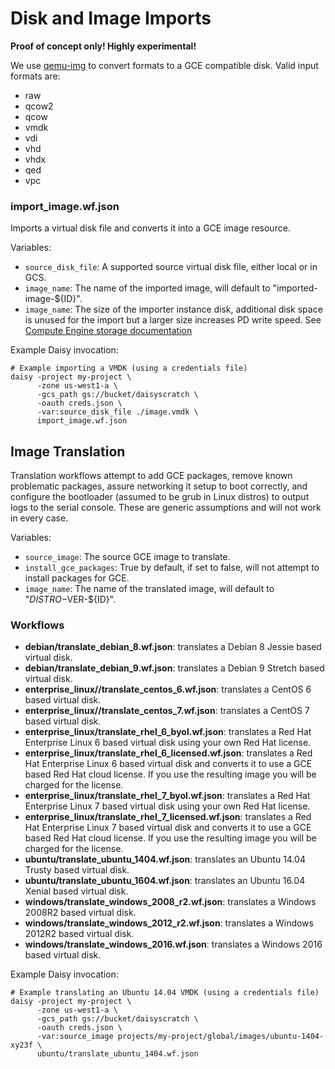 # Disk and Image Imports

**Proof of concept only! Highly experimental!**

We use [qemu-img](http://www.qemu.org/documentation) to convert formats to a GCE compatible disk. Valid input formats are:

* raw
* qcow2
* qcow
* vmdk
* vdi
* vhd
* vhdx
* qed
* vpc

### import_image.wf.json

Imports a virtual disk file and converts it into a GCE image resource.

Variables:
* `source_disk_file`: A supported source virtual disk file, either local or in GCS.
* `image_name`: The name of the imported image, will default to "imported-image-${ID}".
* `image_name`: The size of the importer instance disk, additional disk space
is unused for the import but a larger size increases PD write speed. See 
[Compute Engine storage documentation](https://cloud.google.com/compute/docs/disks)

Example Daisy invocation:
```shell
# Example importing a VMDK (using a credentials file)
daisy -project my-project \
      -zone us-west1-a \
      -gcs_path gs://bucket/daisyscratch \
      -oauth creds.json \
      -var:source_disk_file ./image.vmdk \
      import_image.wf.json
```

## Image Translation

Translation workflows attempt to add GCE packages, remove known problematic
packages, assure networking it setup to boot correctly, and configure the bootloader
(assumed to be grub in Linux distros) to output logs to the serial console.
These are generic assumptions and will not work in every case.

Variables:
* `source_image`: The source GCE image to translate.
* `install_gce_packages`: True by default, if set to false, will not attempt to install packages for GCE.
* `image_name`: The name of the translated image, will default to "$DISTRO-$VER-${ID}".

### Workflows

* **debian/translate_debian_8.wf.json**: translates a Debian 8 Jessie based virtual disk.
* **debian/translate_debian_9.wf.json**: translates a Debian 9 Stretch based virtual disk.
* **enterprise_linux//translate_centos_6.wf.json**: translates a CentOS 6 based virtual disk.
* **enterprise_linux//translate_centos_7.wf.json**: translates a CentOS 7 based virtual disk.
* **enterprise_linux/translate_rhel_6_byol.wf.json**: translates a Red Hat Enterprise Linux 6 based virtual disk using your own Red Hat license.
* **enterprise_linux/translate_rhel_6_licensed.wf.json**: translates a Red Hat Enterprise Linux 6 based virtual disk and converts it to use a GCE based Red Hat cloud license. If you use the resulting image you will be charged for the license.
* **enterprise_linux/translate_rhel_7_byol.wf.json**: translates a Red Hat Enterprise Linux 7 based virtual disk using your own Red Hat license.
* **enterprise_linux/translate_rhel_7_licensed.wf.json**: translates a Red Hat Enterprise Linux 7 based virtual disk and converts it to use a GCE based Red Hat cloud license. If you use the resulting image you will be charged for the license.
* **ubuntu/translate_ubuntu_1404.wf.json**: translates an Ubuntu 14.04 Trusty based virtual disk.
* **ubuntu/translate_ubuntu_1604.wf.json**: translates an Ubuntu 16.04 Xenial based virtual disk.
* **windows/translate_windows_2008_r2.wf.json**: translates a Windows 2008R2 based virtual disk.
* **windows/translate_windows_2012_r2.wf.json**: translates a Windows 2012R2 based virtual disk.
* **windows/translate_windows_2016.wf.json**: translates a Windows 2016 based virtual disk.

Example Daisy invocation:
```shell
# Example translating an Ubuntu 14.04 VMDK (using a credentials file)
daisy -project my-project \
      -zone us-west1-a \
      -gcs_path gs://bucket/daisyscratch \
      -oauth creds.json \
      -var:source_image projects/my-project/global/images/ubuntu-1404-xy23f \
      ubuntu/translate_ubuntu_1404.wf.json
```

